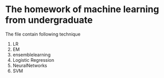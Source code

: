 # The homework of machine learning from undergraduate

The file contain following technique
1. LR
2. EM
3. ensemblelearning
4. Logistic Regression
5. NeuralNetworks
6. SVM
